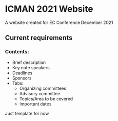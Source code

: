 # ICMAN 2021 Website
A website created for EC Conference December 2021
## Current requirements
### Contents:
- Brief description
- Key note speakers
- Deadlines
- Sponsors
- Tabs: 
  - Organizing committees
  - Advisory committee
  - Topics/Area to be covered
  - Important dates

Just template for now
